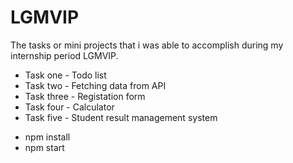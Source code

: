 # LGMVIP

The tasks or mini projects that i was able to accomplish during my internship period 
LGMVIP. 
* Task one - Todo list
* Task two - Fetching data from API
* Task three - Registation form
* Task four - Calculator
* Task five - Student result management system 

- npm install
- npm start
